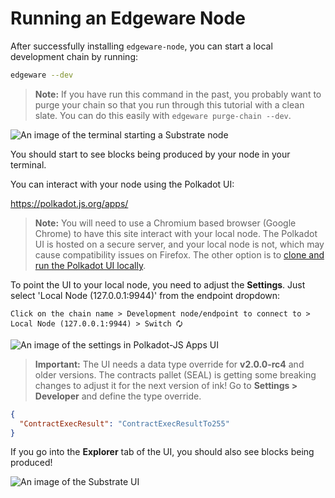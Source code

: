 Running an Edgeware Node
===

After successfully installing `edgeware-node`, you can start a local development chain by running:

```bash
edgeware --dev
```

> **Note:** If you have run this command in the past, you probably want to purge your chain so that you run through this tutorial with a clean slate. You can do this easily with `edgeware purge-chain --dev`.

![An image of the terminal starting a Substrate node](./assets/start-substrate-node.png)

You should start to see blocks being produced by your node in your terminal.

You can interact with your node using the Polkadot UI:

https://polkadot.js.org/apps/

> **Note:** You will need to use a Chromium based browser (Google Chrome) to have this site interact with your local node. The Polkadot UI is hosted on a secure server, and your local node is not, which may cause compatibility issues on Firefox. The other option is to [clone and run the Polkadot UI locally](https://github.com/polkadot-js/apps).

To point the UI to your local node, you need to adjust the **Settings**. Just select 'Local Node (127.0.0.1:9944)' from the endpoint dropdown:

```
Click on the chain name > Development node/endpoint to connect to > Local Node (127.0.0.1:9944) > Switch 🗘
```

![An image of the settings in Polkadot-JS Apps UI](./assets/polkadot-js-settings.png)

>**Important:** The UI needs a data type override for **v2.0.0-rc4** and older versions. The contracts pallet (SEAL) is getting some breaking changes to adjust it for the next version of ink!
>Go to **Settings > Developer** and define the type override.
```JSON
{
  "ContractExecResult": "ContractExecResultTo255"
}
```

If you go into the **Explorer** tab of the UI, you should also see blocks being produced!

![An image of the Substrate UI](./assets/start-substrate-ui.png)
